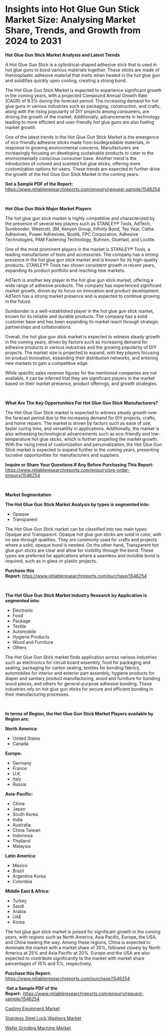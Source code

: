 <p><h1>Insights into Hot Glue Gun Stick Market Size: Analysing Market Share, Trends, and Growth from 2024 to 2031</h1></p><p><strong>Hot Glue Gun Stick Market Analysis and Latest Trends</strong></p>
<p><p>A Hot Glue Gun Stick is a cylindrical-shaped adhesive stick that is used in hot glue guns to bond various materials together. These sticks are made of thermoplastic adhesive material that melts when heated in the hot glue gun and solidifies quickly upon cooling, creating a strong bond.</p><p>The Hot Glue Gun Stick Market is expected to experience significant growth in the coming years, with a projected Compound Annual Growth Rate (CAGR) of 9.3% during the forecast period. The increasing demand for hot glue guns in various industries such as packaging, construction, and crafts, along with the rising popularity of DIY projects among consumers, are driving the growth of the market. Additionally, advancements in technology leading to more efficient and user-friendly hot glue guns are also fueling market growth.</p><p>One of the latest trends in the Hot Glue Gun Stick Market is the emergence of eco-friendly adhesive sticks made from biodegradable materials, in response to growing environmental concerns. Manufacturers are increasingly focusing on developing sustainable products to cater to the environmentally conscious consumer base. Another trend is the introduction of colored and scented hot glue sticks, offering more customization options for users. These trends are expected to further drive the growth of the Hot Glue Gun Stick Market in the coming years.</p></p>
<p><strong>Get a Sample PDF of the Report:&nbsp;</strong> <a href="https://www.reliableresearchreports.com/enquiry/request-sample/1546254">https://www.reliableresearchreports.com/enquiry/request-sample/1546254</a></p>
<p>&nbsp;</p>
<p><strong>Hot Glue Gun Stick Major Market Players</strong></p>
<p><p>The hot glue gun stick market is highly competitive and characterized by the presence of several key players such as STANLEY® Tools, AdTech, Surebonder, Westcott, 3M, Kenyon Group, Infinity Bond, Tex Year, Cattie Adhesives, Power Adhesives, Bostik, FPC Corporation, Adhesive Technologies, PAM Fastening Technology, Buhnen, Gluefast, and Loctite.</p><p>One of the most prominent players in the market is STANLEY® Tools, a leading manufacturer of tools and accessories. The company has a strong presence in the hot glue gun stick market and is known for its high-quality products. STANLEY® Tools has shown consistent growth in recent years, expanding its product portfolio and reaching new markets.</p><p>AdTech is another key player in the hot glue gun stick market, offering a wide range of adhesive products. The company has experienced significant market growth, driven by its focus on innovation and product development. AdTech has a strong market presence and is expected to continue growing in the future.</p><p>Surebonder is a well-established player in the hot glue gun stick market, known for its reliable and durable products. The company has a solid customer base and has been expanding its market reach through strategic partnerships and collaborations.</p><p>Overall, the hot glue gun stick market is expected to witness steady growth in the coming years, driven by factors such as increasing demand for adhesive products in various industries and the growing popularity of DIY projects. The market size is projected to expand, with key players focusing on product innovation, expanding their distribution networks, and entering new markets to gain a competitive edge.</p><p>While specific sales revenue figures for the mentioned companies are not available, it can be inferred that they are significant players in the market based on their market presence, product offerings, and growth strategies.</p></p>
<p>&nbsp;</p>
<p><strong>What Are The Key Opportunities For Hot Glue Gun Stick Manufacturers?</strong></p>
<p><p>The Hot Glue Gun Stick market is expected to witness steady growth over the forecast period due to the increasing demand for DIY projects, crafts, and home repairs. The market is driven by factors such as ease of use, faster curing time, and versatility in applications. Additionally, the market is also witnessing technological advancements such as eco-friendly and low-temperature hot glue sticks, which is further propelling the market growth. With the rising trend of customization and personalization, the Hot Glue Gun Stick market is expected to expand further in the coming years, presenting lucrative opportunities for manufacturers and suppliers.</p></p>
<p><strong>Inquire or Share Your Questions If Any Before Purchasing This Report:</strong> <a href="https://www.reliableresearchreports.com/enquiry/pre-order-enquiry/1546254">https://www.reliableresearchreports.com/enquiry/pre-order-enquiry/1546254</a></p>
<p>&nbsp;</p>
<p><strong>Market Segmentation</strong></p>
<p><strong>The Hot Glue Gun Stick Market Analysis by types is segmented into:</strong></p>
<p><ul><li>Opaque</li><li>Transparent</li></ul></p>
<p><p>The Hot Glue Gun Stick market can be classified into two main types: Opaque and Transparent. Opaque hot glue gun sticks are solid in color, with no see-through qualities. They are commonly used for crafts and projects where a solid, opaque bond is needed. On the other hand, Transparent hot glue gun sticks are clear and allow for visibility through the bond. These types are preferred for applications where a seamless and invisible bond is required, such as in glass or plastic projects.</p></p>
<p><strong>Purchase this Report:&nbsp;</strong><a href="https://www.reliableresearchreports.com/purchase/1546254">https://www.reliableresearchreports.com/purchase/1546254</a></p>
<p>&nbsp;</p>
<p><strong>The Hot Glue Gun Stick Market Industry Research by Application is segmented into:</strong></p>
<p><ul><li>Electronic</li><li>Food</li><li>Package</li><li>Textile</li><li>Automobile</li><li>Hygiene Products</li><li>Wood and Furniture</li><li>Others</li></ul></p>
<p><p>The Hot Glue Gun Stick market finds application across various industries such as electronics for circuit board assembly, food for packaging and sealing, packaging for carton sealing, textiles for bonding fabrics, automobiles for interior and exterior part assembly, hygiene products for diaper and sanitary product manufacturing, wood and furniture for bonding wood pieces, and others for general-purpose adhesive bonding. These industries rely on hot glue gun sticks for secure and efficient bonding in their manufacturing processes.</p></p>
<p>&nbsp;</p>
<p><strong>In terms of Region, the Hot Glue Gun Stick Market Players available by Region are:</strong></p>
<p>
    <p> <strong> North America: </strong>
        <ul>
            <li>United States</li>
            <li>Canada</li>
        </ul>
        </p> 
    <p> <strong> Europe: </strong>
        <ul>
            <li>Germany</li>
            <li>France</li>
            <li>U.K.</li>
            <li>Italy</li>
            <li>Russia</li>
        </ul>
        </p> 
    <p> <strong> Asia-Pacific: </strong>
        <ul>
            <li>China</li>
            <li>Japan</li>
            <li>South Korea</li>
            <li>India</li>
            <li>Australia</li>
            <li>China Taiwan</li>
            <li>Indonesia</li>
            <li>Thailand</li>
            <li>Malaysia</li>
        </ul>
        </p> 
    <p> <strong> Latin America: </strong>
        <ul>
            <li>Mexico</li>
            <li>Brazil</li>
            <li>Argentina Korea</li>
            <li>Colombia</li>
        </ul>
        </p> 
    <p> <strong> Middle East & Africa: </strong>
        <ul>
            <li>Turkey</li>
            <li>Saudi</li>
            <li>Arabia</li>
            <li>UAE</li>
            <li>Korea</li>
        </ul>
    </p>
    </p>
<p><p>The hot glue gun stick market is poised for significant growth in the coming years, with regions such as North America, Asia Pacific, Europe, the USA, and China leading the way. Among these regions, China is expected to dominate the market with a market share of 35%, followed closely by North America at 25% and Asia Pacific at 20%. Europe and the USA are also expected to contribute significantly to the market with market share percentages of 15% and 5%, respectively.</p></p>
<p><strong>Purchase this Report: </strong><a href="https://www.reliableresearchreports.com/purchase/1546254">https://www.reliableresearchreports.com/purchase/1546254</a></p>
<p>&nbsp;<strong>Get a Sample PDF of the Report:&nbsp;&nbsp;</strong><a href="https://www.reliableresearchreports.com/enquiry/request-sample/1546254">https://www.reliableresearchreports.com/enquiry/request-sample/1546254</a></p>
<p><strong></strong></p>
<p><p><a href="https://view.publitas.com/reportprime-1/casting-equipment-market-with-the-goal-of-estimating-the-market-size-and-future-growth-potential-of-various-market-segments-based-on-component-applications-end-user-and-region/">Casting Equipment Market</a></p><p><a href="https://view.publitas.com/reportprime-1/stainless-steel-lock-washers-market-with-the-goal-of-estimating-the-market-size-and-future-growth-potential-of-various-market-segments-based-on-component-applications-end-user-and-region/">Stainless Steel Lock Washers Market</a></p><p><a href="https://view.publitas.com/reportprime-1/wafer-grinding-machine-market-size-and-growth-market-segmentation-regional-and-country-breakdowns-and-market-trends-for-period-from-2023-2030/">Wafer Grinding Machine Market</a></p></p>
